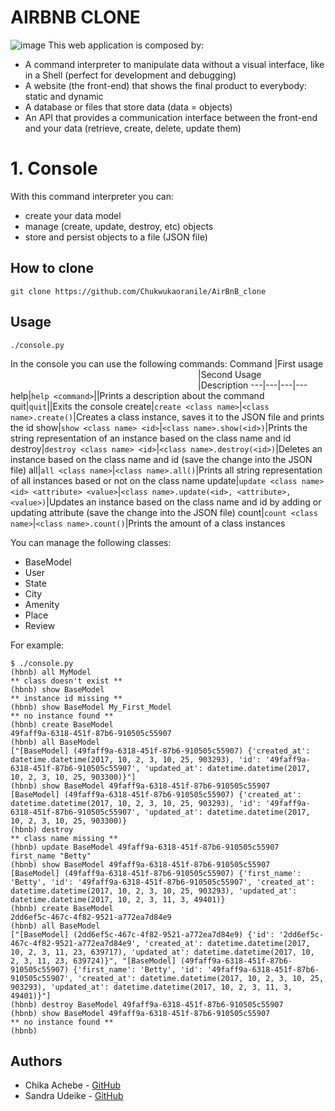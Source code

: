 # AIRBNB CLONE
![image](https://user-images.githubusercontent.com/73969861/156969348-4eb599dd-b1b1-4a64-a04a-e5a9f4e183da.png)
This web application is composed by:
* A command interpreter to manipulate data without a visual interface, like in a Shell (perfect for development and debugging)
* A website (the front-end) that shows the final product to everybody: static and dynamic
* A database or files that store data (data = objects)
* An API that provides a communication interface between the front-end and your data (retrieve, create, delete, update them)
# 1. Console
With this command interpreter you can:
* create your data model
* manage (create, update, destroy, etc) objects
* store and persist objects to a file (JSON file)
## How to clone
```
git clone https://github.com/Chukwukaoranile/AirBnB_clone
```
## Usage
```
./console.py
```
In the console you can use the following commands:
Command |First usage <img width=300/>|Second Usage <img width=300/>|Description
---|---|---|---
help|`help <command>`||Prints a description about the command
quit|`quit`||Exits the console
create|`create <class name>`|`<class name>.create()`|Creates a class instance, saves it to the JSON file and prints the id
show|`show <class name> <id>`|`<class name>.show(<id>)`|Prints the string representation of an instance based on the class name and id
destroy|`destroy <class name> <id>`|`<class name>.destroy(<id>)`|Deletes an instance based on the class name and id (save the change into the JSON file)
all|`all <class name>`|`<class name>.all()`|Prints all string representation of all instances based or not on the class name
update|`update <class name> <id> <attribute> <value>`|`<class name>.update(<id>, <attribute>, <value>)`|Updates an instance based on the class name and id by adding or updating attribute (save the change into the JSON file)
count|`count <class name>`|`<class name>.count()`|Prints the amount of a class instances

You can manage the following classes:
* BaseModel
* User
* State
* City
* Amenity
* Place
* Review

For example:
```
$ ./console.py
(hbnb) all MyModel
** class doesn't exist **
(hbnb) show BaseModel
** instance id missing **
(hbnb) show BaseModel My_First_Model
** no instance found **
(hbnb) create BaseModel
49faff9a-6318-451f-87b6-910505c55907
(hbnb) all BaseModel
["[BaseModel] (49faff9a-6318-451f-87b6-910505c55907) {'created_at': datetime.datetime(2017, 10, 2, 3, 10, 25, 903293), 'id': '49faff9a-6318-451f-87b6-910505c55907', 'updated_at': datetime.datetime(2017, 10, 2, 3, 10, 25, 903300)}"]
(hbnb) show BaseModel 49faff9a-6318-451f-87b6-910505c55907
[BaseModel] (49faff9a-6318-451f-87b6-910505c55907) {'created_at': datetime.datetime(2017, 10, 2, 3, 10, 25, 903293), 'id': '49faff9a-6318-451f-87b6-910505c55907', 'updated_at': datetime.datetime(2017, 10, 2, 3, 10, 25, 903300)}
(hbnb) destroy
** class name missing **
(hbnb) update BaseModel 49faff9a-6318-451f-87b6-910505c55907 first_name "Betty"
(hbnb) show BaseModel 49faff9a-6318-451f-87b6-910505c55907
[BaseModel] (49faff9a-6318-451f-87b6-910505c55907) {'first_name': 'Betty', 'id': '49faff9a-6318-451f-87b6-910505c55907', 'created_at': datetime.datetime(2017, 10, 2, 3, 10, 25, 903293), 'updated_at': datetime.datetime(2017, 10, 2, 3, 11, 3, 49401)}
(hbnb) create BaseModel
2dd6ef5c-467c-4f82-9521-a772ea7d84e9
(hbnb) all BaseModel
["[BaseModel] (2dd6ef5c-467c-4f82-9521-a772ea7d84e9) {'id': '2dd6ef5c-467c-4f82-9521-a772ea7d84e9', 'created_at': datetime.datetime(2017, 10, 2, 3, 11, 23, 639717), 'updated_at': datetime.datetime(2017, 10, 2, 3, 11, 23, 639724)}", "[BaseModel] (49faff9a-6318-451f-87b6-910505c55907) {'first_name': 'Betty', 'id': '49faff9a-6318-451f-87b6-910505c55907', 'created_at': datetime.datetime(2017, 10, 2, 3, 10, 25, 903293), 'updated_at': datetime.datetime(2017, 10, 2, 3, 11, 3, 49401)}"]
(hbnb) destroy BaseModel 49faff9a-6318-451f-87b6-910505c55907
(hbnb) show BaseModel 49faff9a-6318-451f-87b6-910505c55907
** no instance found **
(hbnb)
```
## Authors
* Chika Achebe - [GitHub](https://github.com/Chukwukaoranile)
* Sandra Udeike - [GitHub](https://github.com/Sandymaramma)
